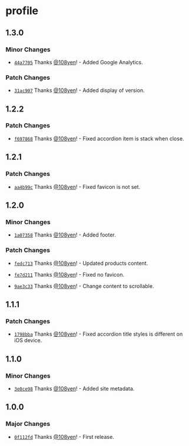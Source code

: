 # profile

## 1.3.0

### Minor Changes

- [`44a7705`](https://github.com/108yen/profile/commit/44a7705555286f82cecf867875e6990ed27b5cfa) Thanks [@108yen](https://github.com/108yen)! - Added Google Analytics.

### Patch Changes

- [`31ac907`](https://github.com/108yen/profile/commit/31ac907099a2802f3ae9a7986827f28733d4e3af) Thanks [@108yen](https://github.com/108yen)! - Added display of version.

## 1.2.2

### Patch Changes

- [`f697868`](https://github.com/108yen/profile/commit/f69786840c916c2f6e1839513ac26c4c6c3607c8) Thanks [@108yen](https://github.com/108yen)! - Fixed accordion item is stack when close.

## 1.2.1

### Patch Changes

- [`aa4b99c`](https://github.com/108yen/profile/commit/aa4b99cee1aeb5c59308648e709c993e80b3d7aa) Thanks [@108yen](https://github.com/108yen)! - Fixed favicon is not set.

## 1.2.0

### Minor Changes

- [`1a07358`](https://github.com/108yen/profile/commit/1a073586e883dbdc31b1add5eb39623f42ac25cb) Thanks [@108yen](https://github.com/108yen)! - Added footer.

### Patch Changes

- [`fedc713`](https://github.com/108yen/profile/commit/fedc71319c30e09d4b5fe2ce1cdc67ae53f6fceb) Thanks [@108yen](https://github.com/108yen)! - Updated products content.

- [`fe7d211`](https://github.com/108yen/profile/commit/fe7d211ee39bafb6f26f37f24dd9b082ab829c6e) Thanks [@108yen](https://github.com/108yen)! - Fixed no favicon.

- [`9ae3c33`](https://github.com/108yen/profile/commit/9ae3c33d5696275c16561e4d838c577abcaae82d) Thanks [@108yen](https://github.com/108yen)! - Change content to scrollable.

## 1.1.1

### Patch Changes

- [`1798bba`](https://github.com/108yen/profile/commit/1798bbadab49b01ceeee599fc30423d9a30c8c91) Thanks [@108yen](https://github.com/108yen)! - Fixed accordion title styles is different on iOS device.

## 1.1.0

### Minor Changes

- [`3e0ce98`](https://github.com/108yen/profile/commit/3e0ce988a7fcef02331f14d4c684b233d5b69cc3) Thanks [@108yen](https://github.com/108yen)! - Added site metadata.

## 1.0.0

### Major Changes

- [`0f112fd`](https://github.com/108yen/profile/commit/0f112fda3758c662b885685375d068e65966ab91) Thanks [@108yen](https://github.com/108yen)! - First release.
